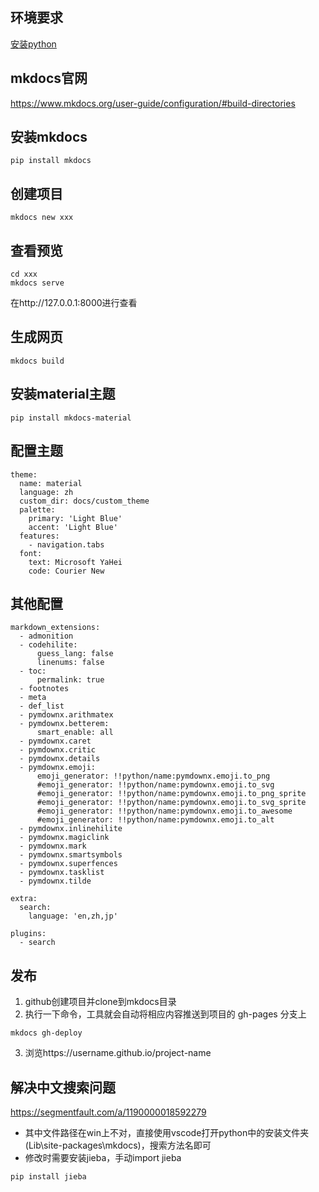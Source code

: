 ## 环境要求
[安装python](python.md)

## mkdocs官网

https://www.mkdocs.org/user-guide/configuration/#build-directories

## 安装mkdocs
```
pip install mkdocs
```

## 创建项目
```
mkdocs new xxx
```

## 查看预览

```
cd xxx
mkdocs serve
```
在http://127.0.0.1:8000进行查看

## 生成网页

```
mkdocs build
```

## 安装material主题
```
pip install mkdocs-material
```

## 配置主题
```
theme: 
  name: material
  language: zh
  custom_dir: docs/custom_theme
  palette:
    primary: 'Light Blue'
    accent: 'Light Blue'
  features:
    - navigation.tabs
  font:
    text: Microsoft YaHei
    code: Courier New
```

## 其他配置
```
markdown_extensions:
  - admonition
  - codehilite:
      guess_lang: false
      linenums: false
  - toc:
      permalink: true
  - footnotes
  - meta
  - def_list
  - pymdownx.arithmatex
  - pymdownx.betterem:
      smart_enable: all
  - pymdownx.caret
  - pymdownx.critic
  - pymdownx.details
  - pymdownx.emoji:
      emoji_generator: !!python/name:pymdownx.emoji.to_png
      #emoji_generator: !!python/name:pymdownx.emoji.to_svg
      #emoji_generator: !!python/name:pymdownx.emoji.to_png_sprite
      #emoji_generator: !!python/name:pymdownx.emoji.to_svg_sprite
      #emoji_generator: !!python/name:pymdownx.emoji.to_awesome
      #emoji_generator: !!python/name:pymdownx.emoji.to_alt
  - pymdownx.inlinehilite
  - pymdownx.magiclink
  - pymdownx.mark
  - pymdownx.smartsymbols
  - pymdownx.superfences
  - pymdownx.tasklist
  - pymdownx.tilde

extra:
  search:
    language: 'en,zh,jp'

plugins:
  - search
```

## 发布

1. github创建项目并clone到mkdocs目录
2. 执行一下命令，工具就会自动将相应内容推送到项目的 gh-pages 分支上
```
mkdocs gh-deploy
```
3. 浏览https://username.github.io/project-name

## 解决中文搜索问题

https://segmentfault.com/a/1190000018592279

- 其中文件路径在win上不对，直接使用vscode打开python中的安装文件夹(Lib\site-packages\mkdocs)，搜索方法名即可
- 修改时需要安装jieba，手动import jieba
```
pip install jieba
```